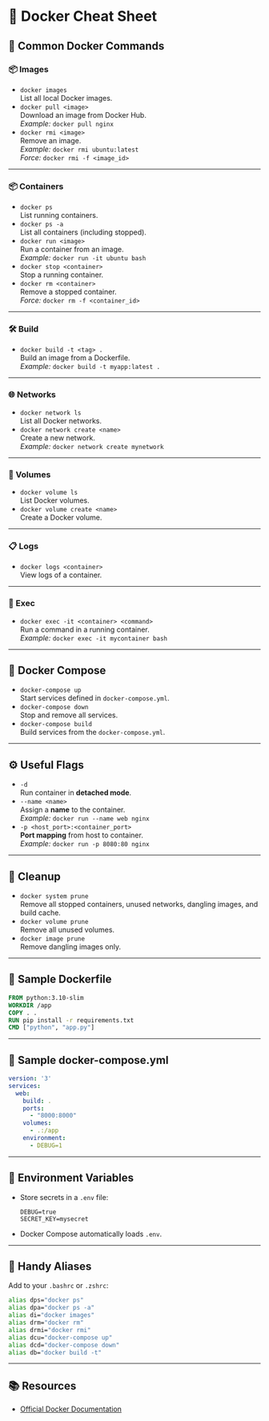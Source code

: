 # 🚀 Docker Cheat Sheet

## 🐳 Common Docker Commands

### 📦 Images
- `docker images`  
  List all local Docker images.
- `docker pull <image>`  
  Download an image from Docker Hub.  
  _Example:_ `docker pull nginx`
- `docker rmi <image>`  
  Remove an image.  
  _Example:_ `docker rmi ubuntu:latest`  
  _Force:_ `docker rmi -f <image_id>`

---

### 📦 Containers
- `docker ps`  
  List running containers.
- `docker ps -a`  
  List all containers (including stopped).
- `docker run <image>`  
  Run a container from an image.  
  _Example:_ `docker run -it ubuntu bash`
- `docker stop <container>`  
  Stop a running container.
- `docker rm <container>`  
  Remove a stopped container.  
  _Force:_ `docker rm -f <container_id>`

---

### 🛠️ Build
- `docker build -t <tag> .`  
  Build an image from a Dockerfile.  
  _Example:_ `docker build -t myapp:latest .`

---

### 🌐 Networks
- `docker network ls`  
  List all Docker networks.
- `docker network create <name>`  
  Create a new network.  
  _Example:_ `docker network create mynetwork`

---

### 💾 Volumes
- `docker volume ls`  
  List Docker volumes.
- `docker volume create <name>`  
  Create a Docker volume.

---

### 📋 Logs
- `docker logs <container>`  
  View logs of a container.

---

### 🔧 Exec
- `docker exec -it <container> <command>`  
  Run a command in a running container.  
  _Example:_ `docker exec -it mycontainer bash`

---

## 🧩 Docker Compose

- `docker-compose up`  
  Start services defined in `docker-compose.yml`.
- `docker-compose down`  
  Stop and remove all services.
- `docker-compose build`  
  Build services from the `docker-compose.yml`.

---

## ⚙️ Useful Flags

- `-d`  
  Run container in **detached mode**.
- `--name <name>`  
  Assign a **name** to the container.  
  _Example:_ `docker run --name web nginx`
- `-p <host_port>:<container_port>`  
  **Port mapping** from host to container.  
  _Example:_ `docker run -p 8080:80 nginx`

---

## 🧹 Cleanup
- `docker system prune`  
  Remove all stopped containers, unused networks, dangling images, and build cache.
- `docker volume prune`  
  Remove all unused volumes.
- `docker image prune`  
  Remove dangling images only.

---

## 📄 Sample Dockerfile

```Dockerfile
FROM python:3.10-slim
WORKDIR /app
COPY . .
RUN pip install -r requirements.txt
CMD ["python", "app.py"]
```

---

## 🧩 Sample docker-compose.yml

```yaml
version: '3'
services:
  web:
    build: .
    ports:
      - "8000:8000"
    volumes:
      - .:/app
    environment:
      - DEBUG=1
```

---

## 🔐 Environment Variables

- Store secrets in a `.env` file:
  ```
  DEBUG=true
  SECRET_KEY=mysecret
  ```
- Docker Compose automatically loads `.env`.

---

## 🧠 Handy Aliases

Add to your `.bashrc` or `.zshrc`:

```bash
alias dps="docker ps"
alias dpa="docker ps -a"
alias di="docker images"
alias drm="docker rm"
alias drmi="docker rmi"
alias dcu="docker-compose up"
alias dcd="docker-compose down"
alias db="docker build -t"
```

---

## 📚 Resources
- [Official Docker Documentation](https://docs.docker.com/)